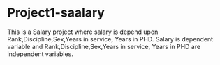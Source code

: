 # Project1-saalary 
This is a Salary project where salary is depend upon Rank,Discipline,Sex,Years in service, Years in PHD. Salary is dependent variable and Rank,Discipline,Sex,Years in service, Years in PHD are independent variables.
